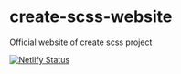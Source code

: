 # create-scss-website
Official website of create scss project

[![Netlify Status](https://api.netlify.com/api/v1/badges/a6328ed0-c6ec-4bec-8afc-a2c0d272f5e6/deploy-status)](https://app.netlify.com/sites/createscss/deploys)
